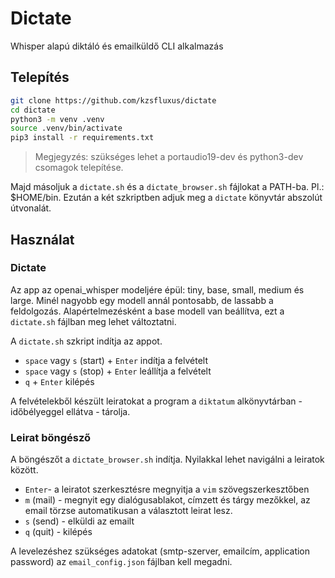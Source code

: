 # Dictate

Whisper alapú diktáló és emailküldő CLI alkalmazás

## Telepítés

```bash
git clone https://github.com/kzsfluxus/dictate
cd dictate
python3 -m venv .venv
source .venv/bin/activate
pip3 install -r requirements.txt
```
> Megjegyzés: szükséges lehet a portaudio19-dev és python3-dev csomagok telepítése.

Majd másoljuk a `dictate.sh` és a `dictate_browser.sh` fájlokat a PATH-ba. Pl.: $HOME/bin. Ezután a két szkriptben adjuk meg a `dictate` könyvtár abszolút útvonalát.

## Használat

### Dictate

Az app az openai_whisper modeljére épül: tiny, base, small, medium és large. Minél nagyobb egy modell annál pontosabb, de lassabb a feldolgozás. Alapértelmezésként a base modell van beállítva, ezt a `dictate.sh` fájlban meg lehet változtatni.

A `dictate.sh` szkript indítja az appot.

- `space` vagy `s` (start) + `Enter` indítja a felvételt
- `space` vagy `s` (stop) + ``Enter`` leállítja a felvételt
- `q` + `Enter` kilépés

A felvételekből készült leiratokat a program a `diktatum` alkönyvtárban - időbélyeggel ellátva - tárolja.

### Leirat böngésző

A böngészőt a `dictate_browser.sh` indítja. Nyilakkal lehet navigálni a leiratok között.

- `Enter`- a leiratot szerkesztésre megnyitja a `vim` szövegszerkesztőben
- `m` (mail) - megnyit egy dialógusablakot, címzett és tárgy mezőkkel, az email törzse automatikusan a választott leirat lesz.
- `s` (send) - elküldi az emailt
- `q` (quit) - kilépés

A levelezéshez szükséges adatokat (smtp-szerver, emailcím, application password) az `email_config.json` fájlban kell megadni.
